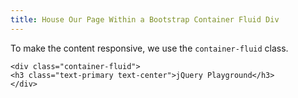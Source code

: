 ```yaml
---
title: House Our Page Within a Bootstrap Container Fluid Div
---
```

To make the content responsive, we use the `container-fluid` class.

    <div class="container-fluid">
    <h3 class="text-primary text-center">jQuery Playground</h3>
    </div>